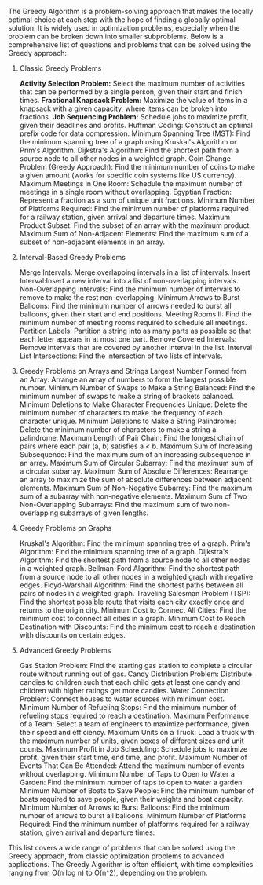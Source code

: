 The Greedy Algorithm is a problem-solving approach that makes the locally optimal choice at each step with the hope of finding a globally optimal solution. It is widely used in optimization problems, especially when the problem can be broken down into smaller subproblems. Below is a comprehensive list of questions and problems that can be solved using the Greedy approach:

1. Classic Greedy Problems

   **Activity Selection Problem:** Select the maximum number of activities that can be performed by a single person, given their start and finish times.
   **Fractional Knapsack Problem:** Maximize the value of items in a knapsack with a given capacity, where items can be broken into fractions.
   **Job Sequencing Problem:** Schedule jobs to maximize profit, given their deadlines and profits.
   Huffman Coding: Construct an optimal prefix code for data compression.
   Minimum Spanning Tree (MST): Find the minimum spanning tree of a graph using Kruskal's Algorithm or Prim's Algorithm.
   Dijkstra's Algorithm: Find the shortest path from a source node to all other nodes in a weighted graph.
   Coin Change Problem (Greedy Approach): Find the minimum number of coins to make a given amount (works for specific coin systems like US currency).
   Maximum Meetings in One Room: Schedule the maximum number of meetings in a single room without overlapping.
   Egyptian Fraction: Represent a fraction as a sum of unique unit fractions.
   Minimum Number of Platforms Required: Find the minimum number of platforms required for a railway station, given arrival and departure times.
   Maximum Product Subset: Find the subset of an array with the maximum product.
   Maximum Sum of Non-Adjacent Elements: Find the maximum sum of a subset of non-adjacent elements in an array.

2. Interval-Based Greedy Problems

   Merge Intervals: Merge overlapping intervals in a list of intervals.
   Insert Interval:Insert a new interval into a list of non-overlapping intervals. 
   Non-Overlapping Intervals: Find the minimum number of intervals to remove to make the rest non-overlapping.
   Minimum Arrows to Burst Balloons: Find the minimum number of arrows needed to burst all balloons, given their start and end positions.
   Meeting Rooms II: Find the minimum number of meeting rooms required to schedule all meetings.
   Partition Labels: Partition a string into as many parts as possible so that each letter appears in at most one part.
   Remove Covered Intervals: Remove intervals that are covered by another interval in the list.
   Interval List Intersections: Find the intersection of two lists of intervals.

3. Greedy Problems on Arrays and Strings
   Largest Number Formed from an Array: Arrange an array of numbers to form the largest possible number.
   Minimum Number of Swaps to Make a String Balanced: Find the minimum number of swaps to make a string of brackets balanced.
   Minimum Deletions to Make Character Frequencies Unique: Delete the minimum number of characters to make the frequency of each character unique.
   Minimum Deletions to Make a String Palindrome: Delete the minimum number of characters to make a string a palindrome.
   Maximum Length of Pair Chain: Find the longest chain of pairs where each pair (a, b) satisfies a < b.
   Maximum Sum of Increasing Subsequence: Find the maximum sum of an increasing subsequence in an array.
   Maximum Sum of Circular Subarray: Find the maximum sum of a circular subarray.
   Maximum Sum of Absolute Differences: Rearrange an array to maximize the sum of absolute differences between adjacent elements.
   Maximum Sum of Non-Negative Subarray: Find the maximum sum of a subarray with non-negative elements.
   Maximum Sum of Two Non-Overlapping Subarrays: Find the maximum sum of two non-overlapping subarrays of given lengths.

4. Greedy Problems on Graphs

   Kruskal's Algorithm: Find the minimum spanning tree of a graph.
   Prim's Algorithm: Find the minimum spanning tree of a graph.
   Dijkstra's Algorithm: Find the shortest path from a source node to all other nodes in a weighted graph.
   Bellman-Ford Algorithm: Find the shortest path from a source node to all other nodes in a weighted graph with negative edges.
   Floyd-Warshall Algorithm: Find the shortest paths between all pairs of nodes in a weighted graph.
   Traveling Salesman Problem (TSP): Find the shortest possible route that visits each city exactly once and returns to the origin city.
   Minimum Cost to Connect All Cities: Find the minimum cost to connect all cities in a graph.
   Minimum Cost to Reach Destination with Discounts: Find the minimum cost to reach a destination with discounts on certain edges.

5. Advanced Greedy Problems

   Gas Station Problem: Find the starting gas station to complete a circular route without running out of gas.
   Candy Distribution Problem: Distribute candies to children such that each child gets at least one candy and children with higher ratings get more candies.
   Water Connection Problem: Connect houses to water sources with minimum cost.
   Minimum Number of Refueling Stops: Find the minimum number of refueling stops required to reach a destination.
   Maximum Performance of a Team: Select a team of engineers to maximize performance, given their speed and efficiency.
   Maximum Units on a Truck: Load a truck with the maximum number of units, given boxes of different sizes and unit counts.
   Maximum Profit in Job Scheduling: Schedule jobs to maximize profit, given their start time, end time, and profit.
   Maximum Number of Events That Can Be Attended: Attend the maximum number of events without overlapping.
   Minimum Number of Taps to Open to Water a Garden: Find the minimum number of taps to open to water a garden.
   Minimum Number of Boats to Save People: Find the minimum number of boats required to save people, given their weights and boat capacity.
   Minimum Number of Arrows to Burst Balloons: Find the minimum number of arrows to burst all balloons.
   Minimum Number of Platforms Required: Find the minimum number of platforms required for a railway station, given arrival and departure times.

This list covers a wide range of problems that can be solved using the Greedy approach, from classic optimization problems to advanced applications. The Greedy Algorithm is often efficient, with time complexities ranging from O(n log n) to O(n^2), depending on the problem.